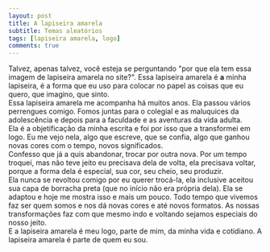 ```yaml
---
layout: post
title: A lapiseira amarela
subtitle: Temas aleatórios
tags: [lapiseira amarela, logo]
comments: true
---
```


Talvez, apenas talvez, você esteja se perguntando "por que ela tem essa imagem de lapiseira amarela no site?". Essa lapiseira amarela é **a** minha lapiseira, é a forma que eu uso para colocar no papel as coisas que eu quero, que imagino, que sinto.  
Essa lapiseira amarela me acompanha há muitos anos. Ela passou vários perrengues comigo. Fomos juntas para o colegial e as maluquices da adolescência e depois para a faculdade e as aventuras da vida adulta.  
Ela é a objetificação da minha escrita e foi por isso que a transformei em logo. Eu me vejo nela, algo que escreve, que se confia, algo que ganhou novas cores com o tempo, novos significados.  
Confesso que já a quis abandonar, trocar por outra nova. Por um tempo troquei, mas não teve jeito eu precisava dela de volta, ela precisava voltar, porque a forma dela é especial, sua cor, seu cheio, seu produzir.  
Ela nunca se revoltou comigo por eu querer trocá-la, ela inclusive aceitou sua capa de borracha preta (que no início não era própria dela). Ela se adaptou e hoje me mostra isso e mais um pouco. Todo tempo que vivemos faz ser quem somos e nos dá novas cores e até novos formatos. As nossas transformações faz com que mesmo indo e voltando sejamos especiais do nosso jeito.  
E a lapiseira amarela é meu logo, parte de mim, da minha vida e cotidiano. A lapiseira amarela é parte de quem eu sou.
